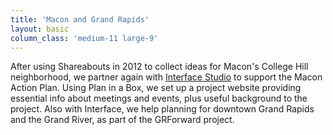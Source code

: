 ```yaml
---
title: 'Macon and Grand Rapids'
layout: basic
column_class: 'medium-11 large-9'
---
```


After using Shareabouts in 2012 to collect ideas for Macon's College Hill neighborhood, we partner again with <a href="http://interface-studio.com">Interface Studio</a> to support the Macon Action Plan. Using Plan in a Box, we set up a project website providing essential info about meetings and events, plus useful background to the project. Also with Interface, we help planning for downtown Grand Rapids and the Grand River, as part of the GRForward project. 